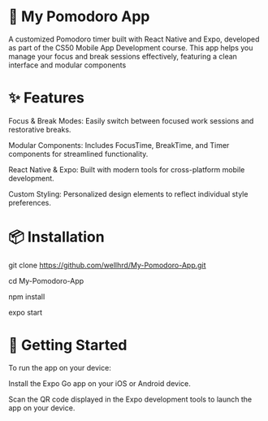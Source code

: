 # 🍅 My Pomodoro App

A customized Pomodoro timer built with React Native and Expo, developed as part of the CS50 Mobile App Development course. This app helps you manage your focus and break sessions effectively, featuring a clean interface and modular components

# ✨ Features

Focus & Break Modes: Easily switch between focused work sessions and restorative breaks.

Modular Components: Includes FocusTime, BreakTime, and Timer components for streamlined functionality.

React Native & Expo: Built with modern tools for cross-platform mobile development.

Custom Styling: Personalized design elements to reflect individual style preferences.

# 📦 Installation

git clone https://github.com/wellhrd/My-Pomodoro-App.git

cd My-Pomodoro-App

npm install

expo start

# 🚀 Getting Started

To run the app on your device:

Install the Expo Go app on your iOS or Android device.

Scan the QR code displayed in the Expo development tools to launch the app on your device.



